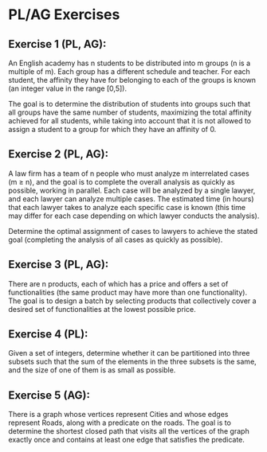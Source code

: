 # PL/AG Exercises

## Exercise 1 (PL, AG):
An English academy has n students to be distributed into m groups (n is a multiple of m).
Each group has a different schedule and teacher. For each student, the affinity they have for belonging to each of the groups is known (an integer value in the range [0,5]).

The goal is to determine the distribution of students into groups such that all groups have the same number of students, maximizing the total affinity achieved for all students, while taking into account that it is not allowed to assign a student to a group for which they have an affinity of 0.

## Exercise 2 (PL, AG):
A law firm has a team of n people who must analyze m interrelated cases (m ≥ n), and the goal is to complete the overall analysis as quickly as possible, working in parallel.
Each case will be analyzed by a single lawyer, and each lawyer can analyze multiple cases. The estimated time (in hours) that each lawyer takes to analyze each specific case is known (this time may differ for each case depending on which lawyer conducts the analysis).

Determine the optimal assignment of cases to lawyers to achieve the stated goal (completing the analysis of all cases as quickly as possible).
    
## Exercise 3 (PL, AG):
There are n products, each of which has a price and offers a set of functionalities (the same product may have more than one functionality).
The goal is to design a batch by selecting products that collectively cover a desired set of functionalities at the lowest possible price.

## Exercise 4 (PL):
Given a set of integers, determine whether it can be partitioned into three subsets such that the sum of the elements in the three subsets is the same, and the size of one of them is as small as possible.

## Exercise 5 (AG):
There is a graph whose vertices represent Cities and whose edges represent Roads, along with a predicate on the roads.
The goal is to determine the shortest closed path that visits all the vertices of the graph exactly once and contains at least one edge that satisfies the predicate.
